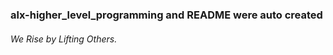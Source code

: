 ### alx-higher_level_programming and README were auto created




###### We Rise by Lifting Others.
